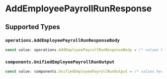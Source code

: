 # AddEmployeePayrollRunResponse


## Supported Types

### `operations.AddEmployeePayrollRunResponseBody`

```typescript
const value: operations.AddEmployeePayrollRunResponseBody = /* values here */
```

### `components.UnifiedEmployeePayrollRunOutput`

```typescript
const value: components.UnifiedEmployeePayrollRunOutput = /* values here */
```

